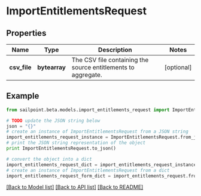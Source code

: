 # ImportEntitlementsRequest


## Properties

Name | Type | Description | Notes
------------ | ------------- | ------------- | -------------
**csv_file** | **bytearray** | The CSV file containing the source entitlements to aggregate. | [optional] 

## Example

```python
from sailpoint.beta.models.import_entitlements_request import ImportEntitlementsRequest

# TODO update the JSON string below
json = "{}"
# create an instance of ImportEntitlementsRequest from a JSON string
import_entitlements_request_instance = ImportEntitlementsRequest.from_json(json)
# print the JSON string representation of the object
print ImportEntitlementsRequest.to_json()

# convert the object into a dict
import_entitlements_request_dict = import_entitlements_request_instance.to_dict()
# create an instance of ImportEntitlementsRequest from a dict
import_entitlements_request_form_dict = import_entitlements_request.from_dict(import_entitlements_request_dict)
```
[[Back to Model list]](../README.md#documentation-for-models) [[Back to API list]](../README.md#documentation-for-api-endpoints) [[Back to README]](../README.md)


